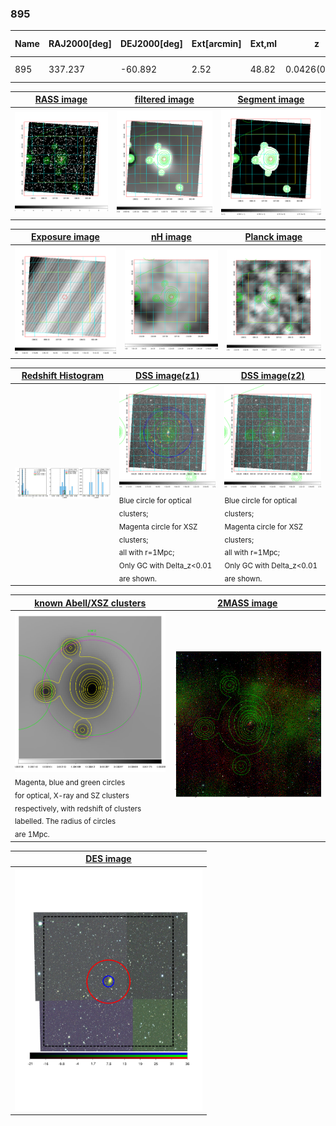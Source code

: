 <div STYLE="page-break-after: always;"></div>

### 895

|Name|RAJ2000[deg]|DEJ2000[deg] |Ext[arcmin]| Ext,ml | z | z_src| C|GC(XSZ,Delta_z<0.01)| GC(OPT,Delta_z<0.01)|GC| R_sig[arcmin] | R500[arcmin] | R500[Mpc]| CRsig[c/s] | CR500[c/s] |L500[1E44 erg/s]|F500[1E-12 erg/s/cm^2]| M500[1E14 Msun]|Tx[keV]|Cnt_sig|Beta|Rc[arcmin]|Comment|Alias|
|---|---|---|---|---|---|------|---|--------|---------|----------|---|---|---|---|---|---|---|---|---|---|---|---|---|---|
|895| 337.237| -60.892| 2.52| 48.82| 0.0426(0.005)| z1, z_xsz| B| MCXC| N, W| MCXC, N, W| 21.738| 12.890| 0.650| 0.245(0.060)| 0.230(0.056)| 0.171(0.029)| 4.028(0.678)| 0.81(0.07)| 1.91(0.10)| 113.6| 0.746(-0.085+0.116)| 4.482(-0.907+1.102)| -| k300|

|[RASS image](../image/895/895_img.pdf)|[filtered image](../image/895/895_fil.pdf)|[Segment image](../image/895/895_seg.pdf)|
|-------------------|--------------------|-------------------|
| <img src="../image/895/895_img.png" width="300">  | <img src="../image/895/895_fil.png" width="300">   | <img src="../image/895/895_seg.png" width="300">  |

|[Exposure image](../image/895/895_mex.pdf)| [nH image](../image/895/895_nh.pdf)| [Planck image](../image/895/895_p.pdf)|
|-------------------|--------------------|-------------------|
|<img src="../image/895/895_mex.png" width="300">   | <img src="../image/895/895_nh.png" width="300">    | <img src="../image/895/895_p.png" width="300"> |

|[Redshift Histogram](../image/895/895_zg.pdf) | [DSS image(z1)](../image/895/895_dss_z1.pdf)      |  [DSS image(z2)](../image/895/895_dss_z2.pdf)    |
|-------------------|--------------------|-------------------|
|<img src="../image/895/895_zg.png" width="300"> |<img src="../image/895/895_dss_z1.png" width="300"> <sub><br>Blue circle for optical clusters; <br>Magenta circle for XSZ clusters; <br>all with r=1Mpc; <br>Only GC with Delta_z<0.01 are shown. </sub>| <img src="../image/895/895_dss_z2.png" width="300"><sub><br>Blue circle for optical clusters; <br>Magenta circle for XSZ clusters; <br>all with r=1Mpc; <br>Only GC with Delta_z<0.01 are shown. </sub> |

|[known Abell/XSZ clusters](../image/895/895_gc.pdf) | [2MASS image](../image/895/895_2mass.pdf)      |
|-------------------|-------------------|
|<img src=../image/895/895_gc.png width="300"> <br><sub>Magenta, blue and green circles <br>for optical, X-ray and SZ clusters <br>respectively, with redshift of clusters <br>labelled. The radius of circles <br>are 1Mpc.</sub>|<img src="../image/895/895_2mass.png" width="300">  |

|[DES image](../image/895/895_des.pdf)   |
|-------------------|
| <img src="../image/895/895_des.pdf" width="300">  |

